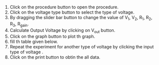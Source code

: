 
1. Click on the procedure button to open the procedure.<br> 
2. Click on the voltage type button to select the type of voltage.<br> 
3. By dragging the slider bar button to change the value of V<sub>1</sub>,  V<sub>2</sub>, R<sub>1</sub>,  R<sub>2</sub>,  R<sub>3</sub>,  R<sub>gain</sub>.<br> 
4. Calculate Output Voltage by clicking on V<sub>out</sub> button.<br> 
5. Click on the graph button to plot th graph. <br> 
6. fill th table given below.<br> 
7. Repeat the experiment for another type of voltage by clicking the input type of voltage .<br> 
8. Click on the print button to obtin the all data.


